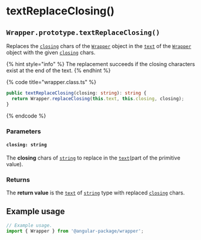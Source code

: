 # textReplaceClosing()

## `Wrapper.prototype.textReplaceClosing()`

Replaces the [`closing`](../../wrap/accessors/#wrap.prototype.closing) chars of the [`Wrapper`](../description.md) object in the [`text`](../../wrap/accessors/#wrap.prototype.text) of the [`Wrapper`](../description.md) object with the given [`closing`](textreplaceclosing.md#closing-string) chars.

{% hint style="info" %}
The replacement succeeds if the closing characters exist at the end of the text.
{% endhint %}

{% code title="wrapper.class.ts" %}
```typescript
public textReplaceClosing(closing: string): string {
  return Wrapper.replaceClosing(this.text, this.closing, closing);
}
```
{% endcode %}

### Parameters

#### `closing: string`

The **closing** chars of [`string`](https://developer.mozilla.org/en-US/docs/Web/JavaScript/Reference/Global\_Objects/String) to replace in the [`text`](../../wrap/accessors/#wrap.prototype.text)(part of the primitive value).

### Returns

The **return value** is the [`text`](../../wrap/accessors/#wrap.prototype.text) of [`string`](https://developer.mozilla.org/en-US/docs/Web/JavaScript/Reference/Global\_Objects/String) type with replaced [`closing`](../../wrap/accessors/#wrap.prototype.closing) chars.

## Example usage

```typescript
// Example usage.
import { Wrapper } from '@angular-package/wrapper';

```
